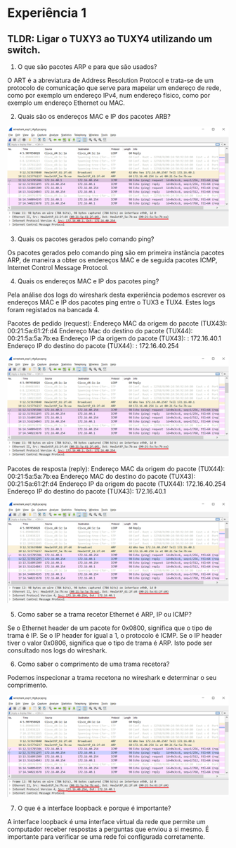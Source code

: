 # Experiência 1

## TLDR: Ligar o TUXY3 ao TUXY4 utilizando um switch.

1. O que são pacotes ARP e para que são usados?

O ART é a abreviatura de Address Resolution Protocol e trata-se de um protocolo de comunicação que serve para mapeiar um endereço de rede, como por exemplo um endereço IPv4, num endereço físico, como por exemplo um endereço Ethernet ou MAC.

2. Quais são os endereços MAC e IP dos pacotes ARB?

![Exp1_0](https://raw.githubusercontent.com/MechJM/trabalhoRCOM/master/TP2/docs/logs/exp1_1.png?token=AIVHWXE5XUXUQ4HR3YCDNDK72JCFG)

3. Quais os pacotes gerados pelo comando ping?

Os pacotes gerados pelo comando ping são em primeira instância pacotes ARP, de maneira a obter os endereços MAC e de seguida pacotes ICMP, Internet Control Message Protocol.

4. Quais os endereços MAC e IP dos pacotes ping?

Pela análise dos logs do wireshark desta experiência podemos escrever os endereços MAC e IP dos pacotes ping entre o TUX3 e TUX4. Estes logs foram registados na bancada 4.

Pacotes de pedido (request):
Endereço MAC da origem do pacote (TUX43): 00:21:5a:61:2f:d4
Endereço Mac do destino do pacote (TUX44): 00:21:5a:5a:7b:ea
Endereço IP da origem do pacote (TUX43): :
172.16.40.1
Endereço IP do destino do pacote (TUX44): :
172.16.40.254

![Exp1_1](https://raw.githubusercontent.com/MechJM/trabalhoRCOM/master/TP2/docs/logs/exp1_1.png?token=AIVHWXE5XUXUQ4HR3YCDNDK72JCFG)

Pacotes de resposta (reply):
Endereço MAC da origem do pacote (TUX44): 00:21:5a:5a:7b:ea
Endereço MAC do destino do pacote (TUX43):
00:21:5a:61:2f:d4
Endereço IP da origem do pacote (TUX44):
172.16.40.254
Endereço IP do destino do pacote (TUX43):
172.16.40.1

![Exp1_2](https://github.com/MechJM/trabalhoRCOM/blob/master/TP2/docs/logs/exp1_2.png?raw=true)

5. Como saber se a trama recetor Ethernet é ARP, IP ou ICMP?

Se o Ethernet header de um pacote for 0x0800, significa que o tipo de trama é IP. Se o IP header for igual a 1, o protocolo é ICMP. Se o IP header tiver o valor 0x0806, significa que o tipo de trama é ARP. Isto pode ser consultado nos logs do wireshark.

6. Como saber o comprimento de uma trama recetora?

Podemos inspecionar a trama recetona no wireshark e determinar o seu comprimento.

![Exp1_3](https://github.com/MechJM/trabalhoRCOM/blob/master/TP2/docs/logs/exp1_2.png?raw=true)

7. O que é a interface loopback e porque é importante?

A interface loopback é uma interface virtual da rede que permite um computador receber respostas a perguntas que enviou a si mesmo. É importante para verificar se uma rede foi configurada corretamente.